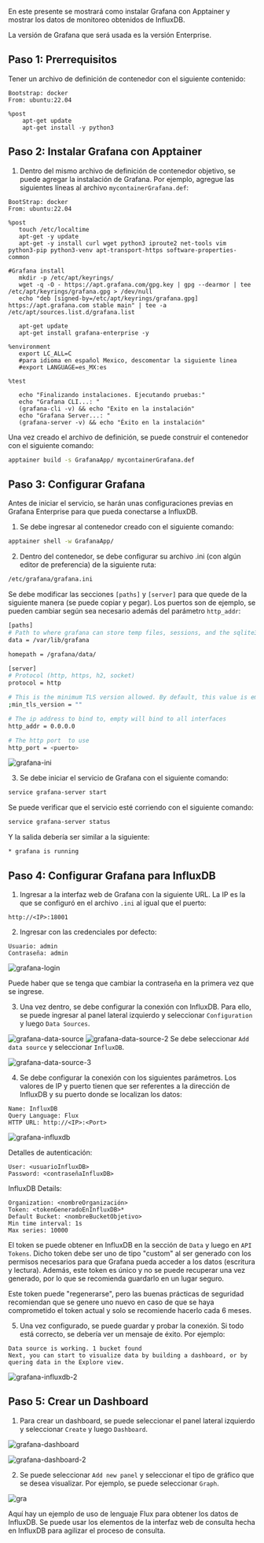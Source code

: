 En este presente se mostrará como instalar Grafana con Apptainer y mostrar los datos de monitoreo obtenidos de InfluxDB.

La versión de Grafana que será usada es la versión Enterprise.

## Paso 1: Prerrequisitos
Tener un archivo de definición de contenedor con el siguiente contenido:

```plaintext
Bootstrap: docker
From: ubuntu:22.04

%post
    apt-get update
    apt-get install -y python3
```

## Paso 2: Instalar Grafana con Apptainer
1. Dentro del mismo archivo de definición de contenedor objetivo, se puede agregar la instalación de Grafana. Por ejemplo, agregue las siguientes líneas al archivo `mycontainerGrafana.def`:

```plaintext
BootStrap: docker
From: ubuntu:22.04

%post
   touch /etc/localtime
   apt-get -y update
   apt-get -y install curl wget python3 iproute2 net-tools vim python3-pip python3-venv apt-transport-https software-properties-common

#Grafana install
   mkdir -p /etc/apt/keyrings/
   wget -q -O - https://apt.grafana.com/gpg.key | gpg --dearmor | tee /etc/apt/keyrings/grafana.gpg > /dev/null
   echo "deb [signed-by=/etc/apt/keyrings/grafana.gpg] https://apt.grafana.com stable main" | tee -a /etc/apt/sources.list.d/grafana.list

   apt-get update
   apt-get install grafana-enterprise -y

%environment
   export LC_ALL=C
   #para idioma en español Mexico, descomentar la siguiente linea
   #export LANGUAGE=es_MX:es

%test

   echo "Finalizando instalaciones. Ejecutando pruebas:"
   echo "Grafana CLI...: "
   (grafana-cli -v) && echo "Exito en la instalación"
   echo "Grafana Server...: "
   (grafana-server -v) && echo "Éxito en la instalación"
```

Una vez creado el archivo de definición, se puede construir el contenedor con el siguiente comando:

```bash
apptainer build -s GrafanaApp/ mycontainerGrafana.def
```
## Paso 3: Configurar Grafana
Antes de iniciar el servicio, se harán unas configuraciones previas en Grafana Enterprise para que pueda conectarse a InfluxDB.
1. Se debe ingresar al contenedor creado con el siguiente comando:

```bash
apptainer shell -w GrafanaApp/
```

2. Dentro del contenedor, se debe configurar su archivo .ini (con algún editor de preferencia) de la siguiente ruta:

```bash
/etc/grafana/grafana.ini
```

Se debe modificar las secciones `[paths]` y `[server]`  para que quede de la siguiente manera (se puede copiar y pegar). Los puertos son de ejemplo, se pueden cambiar según sea necesario además del parámetro `http_addr`:

```bash
[paths]
# Path to where grafana can store temp files, sessions, and the sqlite3 db (if that is used)
data = /var/lib/grafana

homepath = /grafana/data/
```

```bash
[server]
# Protocol (http, https, h2, socket)
protocol = http

# This is the minimum TLS version allowed. By default, this value is empty. Accepted values are: TLS1.2, TLS1.3. If nothing is set TLS1.2 would be taken
;min_tls_version = ""

# The ip address to bind to, empty will bind to all interfaces
http_addr = 0.0.0.0

# The http port  to use
http_port = <puerto>
```
![grafana-ini](/img/grafana-ini.png)


3. Se debe iniciar el servicio de Grafana con el siguiente comando:

```bash
service grafana-server start
```
Se puede verificar que el servicio esté corriendo con el siguiente comando:

```bash
service grafana-server status
```
Y la salida debería ser similar a la siguiente:

```plaintext
* grafana is running
```

## Paso 4: Configurar Grafana para InfluxDB
1. Ingresar a la interfaz web de Grafana con la siguiente URL. La IP es la que se configuró en el archivo `.ini` al igual que el puerto:

```plaintext
http://<IP>:18001
```

2. Ingresar con las credenciales por defecto:

```plaintext
Usuario: admin
Contraseña: admin
```

![grafana-login](/img/grafana-login.png)

Puede haber que se tenga que cambiar la contraseña en la primera vez que se ingrese.

3. Una vez dentro, se debe configurar la conexión con InfluxDB. Para ello, se puede ingresar al panel lateral izquierdo y seleccionar `Configuration` y luego `Data Sources`. 

![grafana-data-source](/img/grafana-data-source.png)
![grafana-data-source-2](/img/grafana-data-source-2.png)
Se debe seleccionar `Add data source` y seleccionar `InfluxDB`.

![grafana-data-source-3](/img/grafana-data-source-3.png)

4. Se debe configurar la conexión con los siguientes parámetros. Los valores de IP y puerto tienen que ser referentes a la dirección de InfluxDB y su puerto donde se localizan los datos:

```plaintext
Name: InfluxDB
Query Language: Flux
HTTP URL: http://<IP>:<Port>
```

![grafana-influxdb](/img/grafana-influxdb.png)

Detalles de autenticación:

```plaintext
User: <usuarioInfluxDB>
Password: <contraseñaInfluxDB>
```

InfluxDB Details:

```plaintext
Organization: <nombreOrganización>
Token: <tokenGeneradoEnInfluxDB>*
Default Bucket: <nombreBucketObjetivo>
Min time interval: 1s
Max series: 10000
```


El token se puede obtener en InfluxDB en la sección de `Data` y luego en `API Tokens`. Dicho token debe ser uno de tipo "custom" al ser generado con los permisos necesarios para que Grafana pueda acceder a los datos (escritura y lectura). Además, este token es único y no se puede recuperar una vez generado, por lo que se recomienda guardarlo en un lugar seguro.

Este token puede "regenerarse", pero las buenas prácticas de seguridad recomiendan que se genere uno nuevo en caso de que se haya comprometido el token actual y solo se recomiende hacerlo cada 6 meses.

5. Una vez configurado, se puede guardar y probar la conexión. Si todo está correcto, se debería ver un mensaje de éxito. Por ejemplo:

```plaintext
Data source is working. 1 bucket found
Next, you can start to visualize data by building a dashboard, or by quering data in the Explore view.
```

![grafana-influxdb-2](/img/grafana-influxdb-2.png)


## Paso 5: Crear un Dashboard
1. Para crear un dashboard, se puede seleccionar el panel lateral izquierdo y seleccionar `Create` y luego `Dashboard`.

![grafana-dashboard](/img/grafana-dashboard.png)

![grafana-dashboard-2](/img/grafana-dashboard-2.png)

2. Se puede seleccionar `Add new panel` y seleccionar el tipo de gráfico que se desea visualizar. Por ejemplo, se puede seleccionar `Graph`.

![gra](/img/gra.png)

Aquí hay un ejemplo de uso de lenguaje Flux para obtener los datos de InfluxDB. Se puede usar los elementos de la interfaz web de consulta hecha en InfluxDB para agilizar el proceso de consulta.



